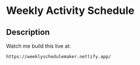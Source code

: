 # Weekly Activity Schedule

## Description

Watch me build this live at:

```
https://weeklyschedulemaker.netlify.app/
```
